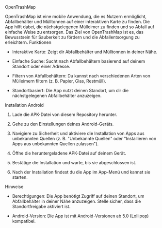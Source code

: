 OpenTrashMap

OpenTrashMap ist eine mobile Anwendung, die es Nutzern ermöglicht, Abfallbehälter und Mülltonnen auf einer interaktiven Karte zu finden. Die App hilft dabei, die nächstgelegenen Mülleimer zu finden und so Abfall auf einfache Weise zu entsorgen. Das Ziel von OpenTrashMap ist es, das Bewusstsein für Sauberkeit zu fördern und die Abfallentsorgung zu erleichtern.
Funktionen

   - Interaktive Karte: Zeigt dir Abfallbehälter und Mülltonnen in deiner Nähe.

   - Einfache Suche: Sucht nach Abfallbehältern basierend auf deinem Standort oder einer Adresse.

   - Filtern von Abfallbehältern: Du kannst nach verschiedenen Arten von Mülleimern filtern (z. B. Papier, Glas, Restmüll).

   - Standortbasiert: Die App nutzt deinen Standort, um dir die nächstgelegenen Abfallbehälter anzuzeigen.

Installation
Android

  1.  Lade die APK-Datei von diesem Repository herunter.

  2.  Gehe zu den Einstellungen deines Android-Geräts.

  3.  Navigiere zu Sicherheit und aktiviere die Installation von Apps aus unbekannten Quellen (z. B. "Unbekannte Quellen" oder "Installieren von Apps aus unbekannten Quellen zulassen").

  4.  Öffne die heruntergeladene APK-Datei auf deinem Gerät.

  5.  Bestätige die Installation und warte, bis sie abgeschlossen ist.

  6.  Nach der Installation findest du die App im App-Menü und kannst sie starten.

Hinweise

   - Berechtigungen: Die App benötigt Zugriff auf deinen Standort, um Abfallbehälter in deiner Nähe anzuzeigen. Stelle sicher, dass die Standortfreigabe aktiviert ist.

   - Android-Version: Die App ist mit Android-Versionen ab 5.0 (Lollipop) kompatibel.
